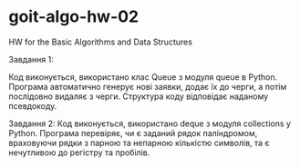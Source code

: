 # goit-algo-hw-02

HW for the Basic Algorithms and Data Structures

Завдання 1:

Код виконується, використано клас Queue з модуля queue в Python.
Програма автоматично генерує нові заявки, додає їх до черги, а потім послідовно видаляє з черги.
Структура коду відповідає наданому псевдокоду.

Завдання 2:
Код виконується, використано deque з модуля collections у Python.
Програма перевіряє, чи є заданий рядок паліндромом, враховуючи рядки з парною та непарною кількістю символів, та є нечутливою до регістру та пробілів.
